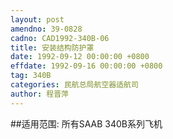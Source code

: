 ```yaml
---
layout: post
amendno: 39-0828
cadno: CAD1992-340B-06
title: 安装结构防护罩
date: 1992-09-12 00:00:00 +0800
effdate: 1992-09-16 00:00:00 +0800
tag: 340B
categories: 民航总局航空器适航司
author: 程晋萍
---
```


##适用范围:
所有SAAB 340B系列飞机

